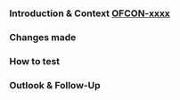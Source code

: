 
### Introduction & Context  [OFCON-xxxx](https://atc.bmwgroup.net/jira/browse/OFCON-xxxx)

  <MANDATORY>
  <provide some context for the task/story/defect>
  <example questions to answer: 
           Why is this change necessary?
           What is it trying to achieve?
           Is this part of a bigger epic? Which parts are treated here?
  >
  <Disclaimer: Depending on the quality of the linked JIRA issue, this can be rather short> 
  <If commit is a cherrypick without any additional changes, just link the original PR>
  <In this case following sections are then not mandatory, if already filled in in original PR>

### Changes made
  <MANDATORY>
  <introduce the changes that were made and why>

### How to test

  <MANDATORY>
  <provide a way how to test your changes and what to look out for during testing>

### Outlook & Follow-Up

  <OPTIONAL >
  <Outline next steps, e.g. if this task will be cherrypicked or if some refactors will follow>
  <If follow-up stories are necessary, you can link them here>
